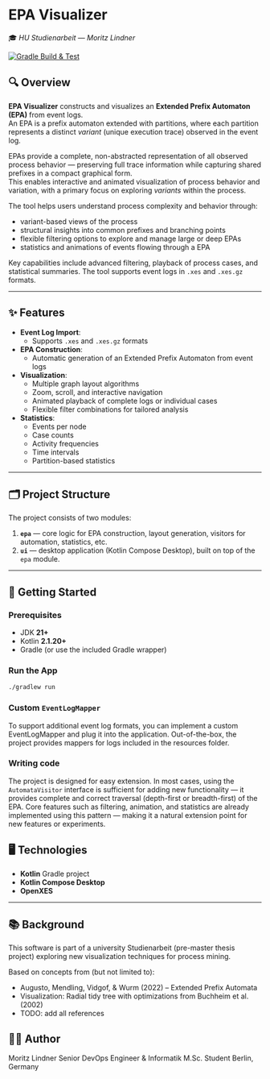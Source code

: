 # EPA Visualizer

🎓 _HU Studienarbeit — Moritz Lindner_

[![Gradle Build & Test](https://github.com/linde9821/epa-visualizer/actions/workflows/gradle.yml/badge.svg?branch=main)](https://github.com/linde9821/epa-visualizer/actions/workflows/gradle.yml)

## 🔍 Overview

**EPA Visualizer** constructs and visualizes an **Extended Prefix Automaton (EPA)** from event logs.  
An EPA is a prefix automaton extended with partitions, where each partition represents a distinct *variant* (unique 
execution trace) observed in the event log.

EPAs provide a complete, non-abstracted representation of all observed process behavior — preserving full trace 
information while capturing shared prefixes in a compact graphical form.  
This enables interactive and animated visualization of process behavior and variation, with a primary focus on exploring 
*variants* within the process.

The tool helps users understand process complexity and behavior through:
- variant-based views of the process
- structural insights into common prefixes and branching points
- flexible filtering options to explore and manage large or deep EPAs 
- statistics and animations of events flowing through a EPA

Key capabilities include advanced filtering, playback of process cases, and statistical summaries. The tool supports 
event logs in `.xes` and `.xes.gz` formats.

---

## ✨ Features

- **Event Log Import**:
  - Supports `.xes` and `.xes.gz` formats
- **EPA Construction**:
  - Automatic generation of an Extended Prefix Automaton from event logs
- **Visualization**:
  - Multiple graph layout algorithms
  - Zoom, scroll, and interactive navigation
  - Animated playback of complete logs or individual cases
  - Flexible filter combinations for tailored analysis
- **Statistics**:
  - Events per node
  - Case counts
  - Activity frequencies
  - Time intervals
  - Partition-based statistics

---

## 🗂️ Project Structure

The project consists of two modules:

1. **`epa`** — core logic for EPA construction, layout generation, visitors for automation, statistics, etc.
2. **`ui`** — desktop application (Kotlin Compose Desktop), built on top of the `epa` module.

---

## 🚀 Getting Started

### Prerequisites

- JDK **21+**
- Kotlin **2.1.20+**
- Gradle (or use the included Gradle wrapper)

### Run the App

```bash
./gradlew run
```

### Custom `EventLogMapper`

To support additional event log formats, you can implement a custom EventLogMapper and plug it into the application.
Out-of-the-box, the project provides mappers for logs included in the resources folder.

### Writing code

The project is designed for easy extension.
In most cases, using the `AutomataVisitor` interface is sufficient for adding new functionality — it provides complete 
and correct traversal (depth-first or breadth-first) of the EPA.
Core features such as filtering, animation, and statistics are already implemented using this pattern — making it a 
natural extension point for new features or experiments.

## 🖥️ Technologies

- **Kotlin** Gradle project
- **Kotlin Compose Desktop**
- **OpenXES**

---

## 📚 Background
This software is part of a university Studienarbeit (pre-master thesis project) exploring new visualization techniques 
for process mining.

Based on concepts from (but not limited to):
- Augusto, Mendling, Vidgof, & Wurm (2022) – Extended Prefix Automata
- Visualization: Radial tidy tree with optimizations from Buchheim et al. (2002)
- TODO: add all references

## 🙋‍♂️ Author
Moritz Lindner
Senior DevOps Engineer & Informatik M.Sc. Student
Berlin, Germany
